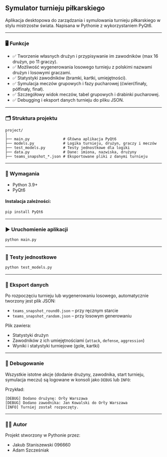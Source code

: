 ## Symulator turnieju piłkarskiego

Aplikacja desktopowa do zarządzania i symulowania turnieju piłkarskiego w stylu mistrzostw świata. Napisana w Pythonie z wykorzystaniem PyQt6.

---

### 🖥️ Funkcje

* ✅ Tworzenie własnych drużyn i przypisywanie im zawodników (max 16 drużyn, po 11 graczy).
* ✅ Możliwość wygenerowania losowego turnieju z polskimi nazwami drużyn i losowymi graczami.
* ✅ Statystyki zawodników (bramki, kartki, umiejętności).
* ✅ Symulacja meczów grupowych i fazy pucharowej (ćwierćfinały, półfinały, finał).
* ✅ Szczegółowy widok meczów, tabel grupowych i drabinki pucharowej.
* ✅ Debugging i eksport danych turnieju do pliku JSON.

---

### 🗂️ Struktura projektu

```
project/
│
├── main.py               # Główna aplikacja PyQt6
├── models.py             # Logika turnieju, drużyn, graczy i meczów
├── test_models.py        # Testy jednostkowe dla logiki
├── data.py               # Dane: imiona, nazwiska, drużyny
├── teams_snapshot_*.json # Eksportowane pliki z danymi turnieju
```

---

### 🔧 Wymagania

* Python 3.9+
* PyQt6

#### Instalacja zależności:

```bash
pip install PyQt6
```

---

### ▶️ Uruchomienie aplikacji

```bash
python main.py
```

---

### 🧪 Testy jednostkowe

```bash
python test_models.py
```

---

### 📝 Eksport danych

Po rozpoczęciu turnieju lub wygenerowaniu losowego, automatycznie tworzony jest plik JSON:

* `teams_snapshot_round0.json` – przy ręcznym starcie
* `teams_snapshot_random.json` – przy losowym generowaniu

Plik zawiera:

* Statystyki drużyn
* Zawodników z ich umiejętnościami (`attack`, `defense`, `aggression`)
* Wyniki i statystyki turniejowe (gole, kartki)

---

### 🐞 Debugowanie

Wszystkie istotne akcje (dodanie drużyny, zawodnika, start turnieju, symulacja meczu) są logowane w konsoli jako `DEBUG` lub `INFO`:

Przykład:

```
[DEBUG] Dodano drużynę: Orły Warszawa
[DEBUG] Dodano zawodnika: Jan Kowalski do Orły Warszawa
[INFO] Turniej został rozpoczęty.
```
---

### 👨‍💻 Autor

Projekt stworzony w Pythonie przez:
- Jakub Staniszewski 096660
- Adam Szcześniak

